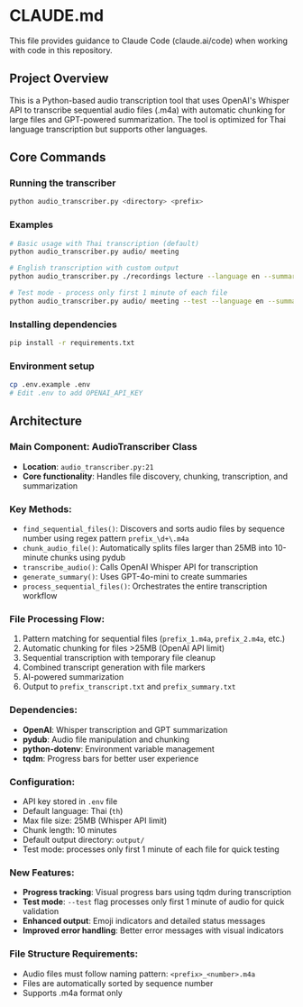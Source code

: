 # CLAUDE.md

This file provides guidance to Claude Code (claude.ai/code) when working with code in this repository.

## Project Overview

This is a Python-based audio transcription tool that uses OpenAI's Whisper API to transcribe sequential audio files (.m4a) with automatic chunking for large files and GPT-powered summarization. The tool is optimized for Thai language transcription but supports other languages.

## Core Commands

### Running the transcriber
```bash
python audio_transcriber.py <directory> <prefix>
```

### Examples
```bash
# Basic usage with Thai transcription (default)
python audio_transcriber.py audio/ meeting

# English transcription with custom output
python audio_transcriber.py ./recordings lecture --language en --summary-lang english --output ./results

# Test mode - process only first 1 minute of each file
python audio_transcriber.py audio/ meeting --test --language en --summary-lang english
```

### Installing dependencies
```bash
pip install -r requirements.txt
```

### Environment setup
```bash
cp .env.example .env
# Edit .env to add OPENAI_API_KEY
```

## Architecture

### Main Component: AudioTranscriber Class
- **Location**: `audio_transcriber.py:21`
- **Core functionality**: Handles file discovery, chunking, transcription, and summarization

### Key Methods:
- `find_sequential_files()`: Discovers and sorts audio files by sequence number using regex pattern `prefix_\d+\.m4a`
- `chunk_audio_file()`: Automatically splits files larger than 25MB into 10-minute chunks using pydub
- `transcribe_audio()`: Calls OpenAI Whisper API for transcription
- `generate_summary()`: Uses GPT-4o-mini to create summaries
- `process_sequential_files()`: Orchestrates the entire transcription workflow

### File Processing Flow:
1. Pattern matching for sequential files (`prefix_1.m4a`, `prefix_2.m4a`, etc.)
2. Automatic chunking for files >25MB (OpenAI API limit)
3. Sequential transcription with temporary file cleanup
4. Combined transcript generation with file markers
5. AI-powered summarization
6. Output to `prefix_transcript.txt` and `prefix_summary.txt`

### Dependencies:
- **OpenAI**: Whisper transcription and GPT summarization
- **pydub**: Audio file manipulation and chunking
- **python-dotenv**: Environment variable management
- **tqdm**: Progress bars for better user experience

### Configuration:
- API key stored in `.env` file
- Default language: Thai (`th`)
- Max file size: 25MB (Whisper API limit)
- Chunk length: 10 minutes
- Default output directory: `output/`
- Test mode: processes only first 1 minute of each file for quick testing

### New Features:
- **Progress tracking**: Visual progress bars using tqdm during transcription
- **Test mode**: `--test` flag processes only first 1 minute of audio for quick validation
- **Enhanced output**: Emoji indicators and detailed status messages
- **Improved error handling**: Better error messages with visual indicators

### File Structure Requirements:
- Audio files must follow naming pattern: `<prefix>_<number>.m4a`
- Files are automatically sorted by sequence number
- Supports .m4a format only